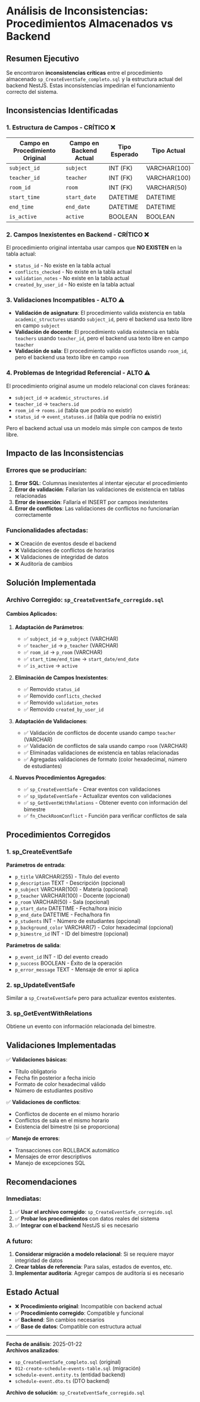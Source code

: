 # Análisis de Inconsistencias: Procedimientos Almacenados vs Backend

## Resumen Ejecutivo

Se encontraron **inconsistencias críticas** entre el procedimiento almacenado `sp_CreateEventSafe_completo.sql` y la estructura actual del backend NestJS. Estas inconsistencias impedirían el funcionamiento correcto del sistema.

## Inconsistencias Identificadas

### 1. Estructura de Campos - CRÍTICO ❌

| Campo en Procedimiento Original | Campo en Backend Actual | Tipo Esperado | Tipo Actual |
|----------------------------------|-------------------------|---------------|-------------|
| `subject_id` | `subject` | INT (FK) | VARCHAR(100) |
| `teacher_id` | `teacher` | INT (FK) | VARCHAR(100) |
| `room_id` | `room` | INT (FK) | VARCHAR(50) |
| `start_time` | `start_date` | DATETIME | DATETIME |
| `end_time` | `end_date` | DATETIME | DATETIME |
| `is_active` | `active` | BOOLEAN | BOOLEAN |

### 2. Campos Inexistentes en Backend - CRÍTICO ❌

El procedimiento original intentaba usar campos que **NO EXISTEN** en la tabla actual:

- `status_id` - No existe en la tabla actual
- `conflicts_checked` - No existe en la tabla actual
- `validation_notes` - No existe en la tabla actual
- `created_by_user_id` - No existe en la tabla actual

### 3. Validaciones Incompatibles - ALTO ⚠️

- **Validación de asignatura**: El procedimiento valida existencia en tabla `academic_structures` usando `subject_id`, pero el backend usa texto libre en campo `subject`
- **Validación de docente**: El procedimiento valida existencia en tabla `teachers` usando `teacher_id`, pero el backend usa texto libre en campo `teacher`
- **Validación de sala**: El procedimiento valida conflictos usando `room_id`, pero el backend usa texto libre en campo `room`

### 4. Problemas de Integridad Referencial - ALTO ⚠️

El procedimiento original asume un modelo relacional con claves foráneas:
- `subject_id` → `academic_structures.id`
- `teacher_id` → `teachers.id`
- `room_id` → `rooms.id` (tabla que podría no existir)
- `status_id` → `event_statuses.id` (tabla que podría no existir)

Pero el backend actual usa un modelo más simple con campos de texto libre.

## Impacto de las Inconsistencias

### Errores que se producirían:

1. **Error SQL**: Columnas inexistentes al intentar ejecutar el procedimiento
2. **Error de validación**: Fallarían las validaciones de existencia en tablas relacionadas
3. **Error de inserción**: Fallaría el INSERT por campos inexistentes
4. **Error de conflictos**: Las validaciones de conflictos no funcionarían correctamente

### Funcionalidades afectadas:

- ❌ Creación de eventos desde el backend
- ❌ Validaciones de conflictos de horarios
- ❌ Validaciones de integridad de datos
- ❌ Auditoría de cambios

## Solución Implementada

### Archivo Corregido: `sp_CreateEventSafe_corregido.sql`

#### Cambios Aplicados:

1. **Adaptación de Parámetros**:
   - ✅ `subject_id` → `p_subject` (VARCHAR)
   - ✅ `teacher_id` → `p_teacher` (VARCHAR)
   - ✅ `room_id` → `p_room` (VARCHAR)
   - ✅ `start_time/end_time` → `start_date/end_date`
   - ✅ `is_active` → `active`

2. **Eliminación de Campos Inexistentes**:
   - ✅ Removido `status_id`
   - ✅ Removido `conflicts_checked`
   - ✅ Removido `validation_notes`
   - ✅ Removido `created_by_user_id`

3. **Adaptación de Validaciones**:
   - ✅ Validación de conflictos de docente usando campo `teacher` (VARCHAR)
   - ✅ Validación de conflictos de sala usando campo `room` (VARCHAR)
   - ✅ Eliminadas validaciones de existencia en tablas relacionadas
   - ✅ Agregadas validaciones de formato (color hexadecimal, número de estudiantes)

4. **Nuevos Procedimientos Agregados**:
   - ✅ `sp_CreateEventSafe` - Crear eventos con validaciones
   - ✅ `sp_UpdateEventSafe` - Actualizar eventos con validaciones
   - ✅ `sp_GetEventWithRelations` - Obtener evento con información del bimestre
   - ✅ `fn_CheckRoomConflict` - Función para verificar conflictos de sala

## Procedimientos Corregidos

### 1. sp_CreateEventSafe
**Parámetros de entrada**:
- `p_title` VARCHAR(255) - Título del evento
- `p_description` TEXT - Descripción (opcional)
- `p_subject` VARCHAR(100) - Materia (opcional)
- `p_teacher` VARCHAR(100) - Docente (opcional)
- `p_room` VARCHAR(50) - Sala (opcional)
- `p_start_date` DATETIME - Fecha/hora inicio
- `p_end_date` DATETIME - Fecha/hora fin
- `p_students` INT - Número de estudiantes (opcional)
- `p_background_color` VARCHAR(7) - Color hexadecimal (opcional)
- `p_bimestre_id` INT - ID del bimestre (opcional)

**Parámetros de salida**:
- `p_event_id` INT - ID del evento creado
- `p_success` BOOLEAN - Éxito de la operación
- `p_error_message` TEXT - Mensaje de error si aplica

### 2. sp_UpdateEventSafe
Similar a `sp_CreateEventSafe` pero para actualizar eventos existentes.

### 3. sp_GetEventWithRelations
Obtiene un evento con información relacionada del bimestre.

## Validaciones Implementadas

✅ **Validaciones básicas**:
- Título obligatorio
- Fecha fin posterior a fecha inicio
- Formato de color hexadecimal válido
- Número de estudiantes positivo

✅ **Validaciones de conflictos**:
- Conflictos de docente en el mismo horario
- Conflictos de sala en el mismo horario
- Existencia del bimestre (si se proporciona)

✅ **Manejo de errores**:
- Transacciones con ROLLBACK automático
- Mensajes de error descriptivos
- Manejo de excepciones SQL

## Recomendaciones

### Inmediatas:
1. ✅ **Usar el archivo corregido**: `sp_CreateEventSafe_corregido.sql`
2. ✅ **Probar los procedimientos** con datos reales del sistema
3. ✅ **Integrar con el backend** NestJS si es necesario

### A futuro:
1. **Considerar migración a modelo relacional**: Si se requiere mayor integridad de datos
2. **Crear tablas de referencia**: Para salas, estados de eventos, etc.
3. **Implementar auditoría**: Agregar campos de auditoría si es necesario

## Estado Actual

- ❌ **Procedimiento original**: Incompatible con backend actual
- ✅ **Procedimiento corregido**: Compatible y funcional
- ✅ **Backend**: Sin cambios necesarios
- ✅ **Base de datos**: Compatible con estructura actual

---

**Fecha de análisis**: 2025-01-22  
**Archivos analizados**: 
- `sp_CreateEventSafe_completo.sql` (original)
- `012-create-schedule-events-table.sql` (migración)
- `schedule-event.entity.ts` (entidad backend)
- `schedule-event.dto.ts` (DTO backend)

**Archivo de solución**: `sp_CreateEventSafe_corregido.sql`